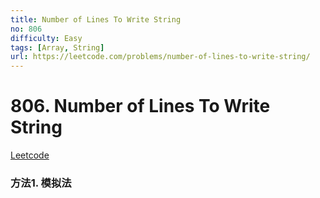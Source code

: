```yaml
---
title: Number of Lines To Write String
no: 806
difficulty: Easy
tags: [Array, String]
url: https://leetcode.com/problems/number-of-lines-to-write-string/
---
```


# 806. Number of Lines To Write String

[Leetcode](https://leetcode.com/problems/number-of-lines-to-write-string/)

### 方法1. 模拟法